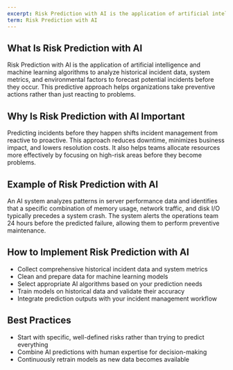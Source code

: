 ```yaml
---
excerpt: Risk Prediction with AI is the application of artificial intelligence and machine learning algorithms to analyze historical incident data, system metrics, and environmental factors to forecast potential incidents before they occur.
term: Risk Prediction with AI
---
```

## What Is Risk Prediction with AI

Risk Prediction with AI is the application of artificial intelligence and machine learning algorithms to analyze historical incident data, system metrics, and environmental factors to forecast potential incidents before they occur. This predictive approach helps organizations take preventive actions rather than just reacting to problems.

## Why Is Risk Prediction with AI Important

Predicting incidents before they happen shifts incident management from reactive to proactive. This approach reduces downtime, minimizes business impact, and lowers resolution costs. It also helps teams allocate resources more effectively by focusing on high-risk areas before they become problems.

## Example of Risk Prediction with AI

An AI system analyzes patterns in server performance data and identifies that a specific combination of memory usage, network traffic, and disk I/O typically precedes a system crash. The system alerts the operations team 24 hours before the predicted failure, allowing them to perform preventive maintenance.

## How to Implement Risk Prediction with AI

- Collect comprehensive historical incident data and system metrics
- Clean and prepare data for machine learning models
- Select appropriate AI algorithms based on your prediction needs
- Train models on historical data and validate their accuracy
- Integrate prediction outputs with your incident management workflow

## Best Practices

- Start with specific, well-defined risks rather than trying to predict everything
- Combine AI predictions with human expertise for decision-making
- Continuously retrain models as new data becomes available